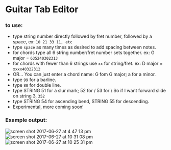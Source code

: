 # Guitar Tab Editor

### to use:
* type string number directly followed by fret number, followed by a space, ex: `10 21 33 11, etc`
* type `space` as many times as desired to add spacing between notes.
* for chords type all 6 string number/fret number sets together.  ex: G major = `635240302313`
* for chords with fewer than 6 strings use `xx` for string/fret.  ex: D major = `xxxx40322312`
* OR... You can just enter a chord name: G fom G major; a for a minor.
* type `99` for a barline.
* type `88` for double line.
* type STRING 51 for a slur mark; 52 for / 53 for \  So if I want forward slide on string 3, `352`
* type STRING 54 for ascending bend, STRING 55 for descending.
* Experimental, more coming soon!

### Example output: 
![screen shot 2017-06-27 at 4 47 13 pm](https://user-images.githubusercontent.com/17401067/27619652-b17d795c-5b89-11e7-8cbb-28df40a71329.png)
![screen shot 2017-06-27 at 10 31 08 pm](https://user-images.githubusercontent.com/17401067/27619661-b6a8b09a-5b89-11e7-9123-8862dc27c534.png)
![screen shot 2017-06-27 at 10 25 31 pm](https://user-images.githubusercontent.com/17401067/27619662-b7dc758c-5b89-11e7-90d4-d11877ad028e.png)


